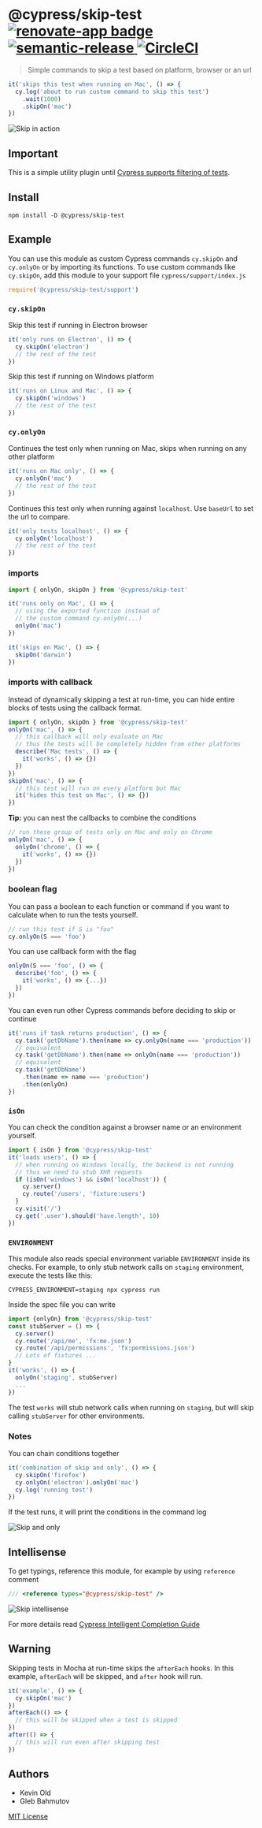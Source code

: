 # @cypress/skip-test [![renovate-app badge][renovate-badge]][renovate-app] [![semantic-release][semantic-image] ][semantic-url] [![CircleCI](https://circleci.com/gh/cypress-io/cypress-skip-test/tree/master.svg?style=svg)](https://circleci.com/gh/cypress-io/cypress-skip-test/tree/master)

> Simple commands to skip a test based on platform, browser or an url

```js
it('skips this test when running on Mac', () => {
  cy.log('about to run custom command to skip this test')
    .wait(1000)
    .skipOn('mac')
})
```

![Skip in action](images/skip.gif)

## Important

This is a simple utility plugin until [Cypress supports filtering of tests](https://github.com/cypress-io/cypress/pull/5346).

## Install

```shell
npm install -D @cypress/skip-test
```

## Example

You can use this module as custom Cypress commands `cy.skipOn` and `cy.onlyOn` or by importing its functions. To use custom commands like `cy.skipOn`, add this module to your support file `cypress/support/index.js`

```js
require('@cypress/skip-test/support')
```

### `cy.skipOn`

Skip this test if running in Electron browser

```js
it('only runs on Electron', () => {
  cy.skipOn('electron')
  // the rest of the test
})
```

Skip this test if running on Windows platform

```js
it('runs on Linux and Mac', () => {
  cy.skipOn('windows')
  // the rest of the test
})
```

### `cy.onlyOn`

Continues the test only when running on Mac, skips when running on any other platform

```js
it('runs on Mac only', () => {
  cy.onlyOn('mac')
  // the rest of the test
})
```

Continues this test only when running against `localhost`. Use `baseUrl` to set the url to compare.

```js
it('only tests localhost', () => {
  cy.onlyOn('localhost')
  // the rest of the test
})
```

### imports

```js
import { onlyOn, skipOn } from '@cypress/skip-test'

it('runs only on Mac', () => {
  // using the exported function instead of
  // the custom command cy.onlyOn(...)
  onlyOn('mac')
})

it('skips on Mac', () => {
  skipOn('darwin')
})
```

### imports with callback

Instead of dynamically skipping a test at run-time, you can hide entire blocks of tests using the callback format.

```js
import { onlyOn, skipOn } from '@cypress/skip-test'
onlyOn('mac', () => {
  // this callback will only evaluate on Mac
  // thus the tests will be completely hidden from other platforms
  describe('Mac tests', () => {
    it('works', () => {})
  })
})
skipOn('mac', () => {
  // this test will run on every platform but Mac
  it('hides this test on Mac', () => {})
})
```

**Tip:** you can nest the callbacks to combine the conditions

```js
// run these group of tests only on Mac and only on Chrome
onlyOn('mac', () => {
  onlyOn('chrome', () => {
    it('works', () => {})
  })
})
```

### boolean flag

You can pass a boolean to each function or command if you want to calculate when to run the tests yourself.

```js
// run this test if S is "foo"
cy.onlyOn(S === 'foo')
```

You can use callback form with the flag

```js
onlyOn(S === 'foo', () => {
  describe('foo', () => {
    it('works', () => {...})
  })
})
```

You can even run other Cypress commands before deciding to skip or continue

```js
it('runs if task returns production', () => {
  cy.task('getDbName').then(name => cy.onlyOn(name === 'production'))
  // equivalent
  cy.task('getDbName').then(name => onlyOn(name === 'production'))
  // equivalent
  cy.task('getDbName')
    .then(name => name === 'production')
    .then(onlyOn)
})
```

### `isOn`

You can check the condition against a browser name or an environment yourself.

```js
import { isOn } from '@cypress/skip-test'
it('loads users', () => {
  // when running on Windows locally, the backend is not running
  // thus we need to stub XHR requests
  if (isOn('windows') && isOn('localhost')) {
    cy.server()
    cy.route('/users', 'fixture:users')
  }
  cy.visit('/')
  cy.get('.user').should('have.length', 10)
})
```

### `ENVIRONMENT`

This module also reads special environment variable `ENVIRONMENT` inside its checks. For example, to only stub network calls on `staging` environment, execute the tests like this:

```shell
CYPRESS_ENVIRONMENT=staging npx cypress run
```

Inside the spec file you can write

```js
import {onlyOn} from '@cypress/skip-test'
const stubServer = () => {
  cy.server()
  cy.route('/api/me', 'fx:me.json')
  cy.route('/api/permissions', 'fx:permissions.json')
  // Lots of fixtures ...
}
it('works', () => {
  onlyOn('staging', stubServer)
  ...
})
```

The test `works` will stub network calls when running on `staging`, but will skip calling `stubServer` for other environments.

### Notes

You can chain conditions together

```js
it('combination of skip and only', () => {
  cy.skipOn('firefox')
  cy.onlyOn('electron').onlyOn('mac')
  cy.log('running test')
})
```

If the test runs, it will print the conditions in the command log

![Skip and only](images/skip-and-only.png)

## Intellisense

To get typings, reference this module, for example by using `reference` comment

```js
/// <reference types="@cypress/skip-test" />
```

![Skip intellisense](images/skip.png)

For more details read [Cypress Intelligent Completion Guide](https://on.cypress.io/intellisense)

## Warning

Skipping tests in Mocha at run-time skips the `afterEach` hooks. In this example, `afterEach` will be skipped, and `after` hook will run.

```js
it('example', () => {
  cy.skipOn('mac')
})
afterEach(() => {
  // this will be skipped when a test is skipped
})
after(() => {
  // this will run even after skipping test
})
```

## Authors

- Kevin Old
- Gleb Bahmutov

[MIT License](LICENSE)

[renovate-badge]: https://img.shields.io/badge/renovate-app-blue.svg
[renovate-app]: https://renovateapp.com/
[semantic-image]: https://img.shields.io/badge/%20%20%F0%9F%93%A6%F0%9F%9A%80-semantic--release-e10079.svg
[semantic-url]: https://github.com/semantic-release/semantic-release
